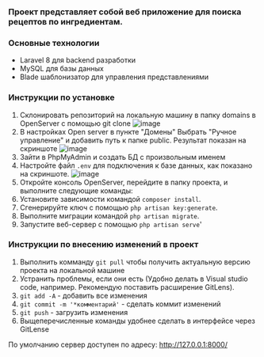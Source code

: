 ### Проект представляет собой веб приложение для поиска рецептов по ингредиентам.

### Основные технологии

- Laravel 8 для backend разработки
- MySQL для базы данных
- Blade шаблонизатор для управления представлениями

### Инструкции по установке

1. Склонировать репозиторий на локальную машину в папку domains в OpenServer с помощью git clone
![image](https://github.com/user-attachments/assets/f9fd06aa-44e1-4105-8c42-3ece5bd74d08)
2. В настройках Open server в пункте "Домены" Выбрать "Ручное управление" и добавить путь к папке public. Результат показан на скриншоте
![image](https://github.com/user-attachments/assets/72f13e2c-d9bf-469a-85c2-8a14c257ec1d)
3. Зайти в PhpMyAdmin и создать БД с произвольным именем
4. Настройте файл `.env` для подключения к базе данных, как показано на скриншоте.
![image](https://github.com/user-attachments/assets/b6fa88aa-e5d5-4c2c-9f50-344accbca7b6)
5. Откройте консоль OpenServer, перейдите в папку проекта, и выполните следующие команды:
6. Установите зависимости командой `composer install`.
7. Сгенерируйте ключ с помощью `php artisan key:generate`.
8. Выполните миграции командой `php artisan migrate`.
9. Запустите веб-сервер с помощью `php artisan serve`'

### Инструкции по внесению изменений в проект

1. Выполнить комманду `git pull` чтобы получить актуальную версию проекта на локальной машине
2. Устранить проблемы, если они есть (Удобно делать в Visual studio code, например. Рекомендую поставить расширение GitLens).
3. `git add -A` - добавить все изменения
4. `git commit -m '*комментарий'` - сделать коммит изменений
5. `git push` - загрузить изменения
6. Выщеперечисленные команды удобнее сделать в интерфейсе через GitLense

По умолчанию сервер доступен по адресу: http://127.0.0.1:8000/
